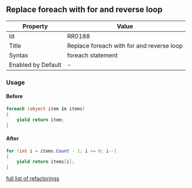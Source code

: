 ## Replace foreach with for and reverse loop

| Property           | Value                                     |
| ------------------ | ----------------------------------------- |
| Id                 | RR0188                                    |
| Title              | Replace foreach with for and reverse loop |
| Syntax             | foreach statement                         |
| Enabled by Default | \-                                        |

### Usage

#### Before

```csharp
foreach (object item in items)
{
    yield return item;
}
```

#### After

```csharp
for (int i = items.Count - 1; i >= 0; i--)
{
    yield return items[i];
}
```

[full list of refactorings](Refactorings.md)